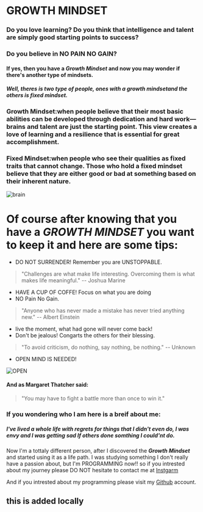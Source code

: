 # GROWTH MINDSET
### Do you love learning? Do you think that intelligence and talent are simply good starting points to success? 
### Do you believe in NO PAIN NO GAIN?
#### If yes, then you have a *Growth Mindset* and now you may wonder if there's another type of mindsets.
##### Well, theres is two type of people, ones with a *growth mindset*and the others is *fixed mindset*.
### Growth Mindset:when people believe that their most basic abilities can be developed through dedication and hard work—brains and talent are just the starting point. This view creates a love of learning and a resilience that is essential for great accomplishment.
### Fixed Mindset:when people who see their qualities as fixed traits that cannot change. Those who hold a fixed mindset believe that they are either good or bad at something based on their inherent nature. 

![brain](https://i2.wp.com/thebestbrainpossible.com/wp-content/uploads/2019/11/Untitled-design-17.png?ssl=1)
# Of course after knowing that you have a *GROWTH MINDSET* you want to keep it and here are some tips:
- DO NOT SURRENDER! Remember you are UNSTOPPABLE.
>"Challenges are what make life interesting. Overcoming them is what makes life meaningful." -- Joshua Marine
- HAVE A CUP OF COFFE! Focus on what you are doing 
- NO Pain No Gain.
>"Anyone who has never made a mistake has never tried anything new." -- Albert Einstein
- live the moment, what had gone will never come back!
- Don't be jealous! Congarts the others for their blessing.
> "To avoid criticism, do nothing, say nothing, be nothing." -- Unknown
- OPEN MIND IS NEEDED! 


![OPEN](https://www.insighttycoon.com/wp-content/uploads/2020/09/growth-mindset.jpg)
#### And as Margaret Thatcher said: 
>"You may have to fight a battle more than once to win it."

### If you wondering who I am here is a breif about me:
##### I've lived a whole life with regrets for things that I didn't even do,  I was envy and I was getting sad If others done somthing I could'nt do.
 Now I'm a tottaly different person, after I discovered the _**Growth Mindset**_ and started using it as a life path. 
I was studying something I don't really have a passion about, but I'm PROGRAMMING now!! so if you intrested about my journey please DO NOT hesitate to contact me at [Instgarm](https://www.instagram.com/shaheenaz_zuwayyed/)

And if you intrested about my programming please visit my [Github](https://github.com/shaheenaz) account.
## this is added locally 